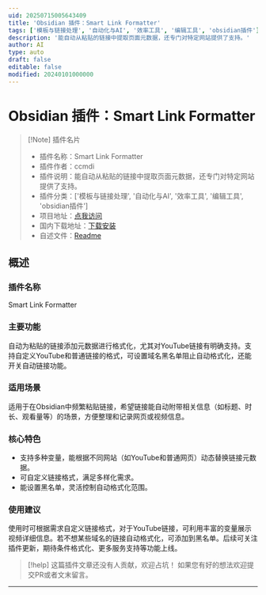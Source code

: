 ```yaml
---
uid: 20250715005643409
title: 'Obsidian 插件：Smart Link Formatter'
tags: ['模板与链接处理', '自动化与AI', '效率工具', '编辑工具', 'obsidian插件']
description: '能自动从粘贴的链接中提取页面元数据，还专门对特定网站提供了支持。'
author: AI
type: auto
draft: false
editable: false
modified: 20240101000000
---
```


# Obsidian 插件：Smart Link Formatter

> [!Note] 插件名片
> - 插件名称：Smart Link Formatter
> - 插件作者：ccmdi
> - 插件说明：能自动从粘贴的链接中提取页面元数据，还专门对特定网站提供了支持。
> - 插件分类：['模板与链接处理', '自动化与AI', '效率工具', '编辑工具', 'obsidian插件']
> - 项目地址：[点我访问](https://github.com/ccmdi/smart-link-formatter)
> - 国内下载地址：[下载安装](https://pkmer.cn/products/plugin/pluginMarket/?smart-link-formatter)
> - 自述文件：[Readme](https://ghproxy.net/https://raw.githubusercontent.com/ccmdi/smart-link-formatter/master/README.md)



## 概述

### 插件名称
Smart Link Formatter

### 主要功能
自动为粘贴的链接添加元数据进行格式化，尤其对YouTube链接有明确支持。支持自定义YouTube和普通链接的格式，可设置域名黑名单阻止自动格式化，还能开关自动链接功能。

### 适用场景
适用于在Obsidian中频繁粘贴链接，希望链接能自动附带相关信息（如标题、时长、观看量等）的场景，方便整理和记录网页或视频信息。

### 核心特色
- 支持多种变量，能根据不同网站（如YouTube和普通网页）动态替换链接元数据。
- 可自定义链接格式，满足多样化需求。
- 能设置黑名单，灵活控制自动格式化范围。

### 使用建议
使用时可根据需求自定义链接格式，对于YouTube链接，可利用丰富的变量展示视频详细信息。若不想某些域名的链接自动格式化，可添加到黑名单。后续可关注插件更新，期待条件格式化、更多服务支持等功能上线。


> [!help] 
> 这篇插件文章还没有人贡献，欢迎占坑！
> 如果您有好的想法欢迎提交PR或者文末留言。
> 

---


